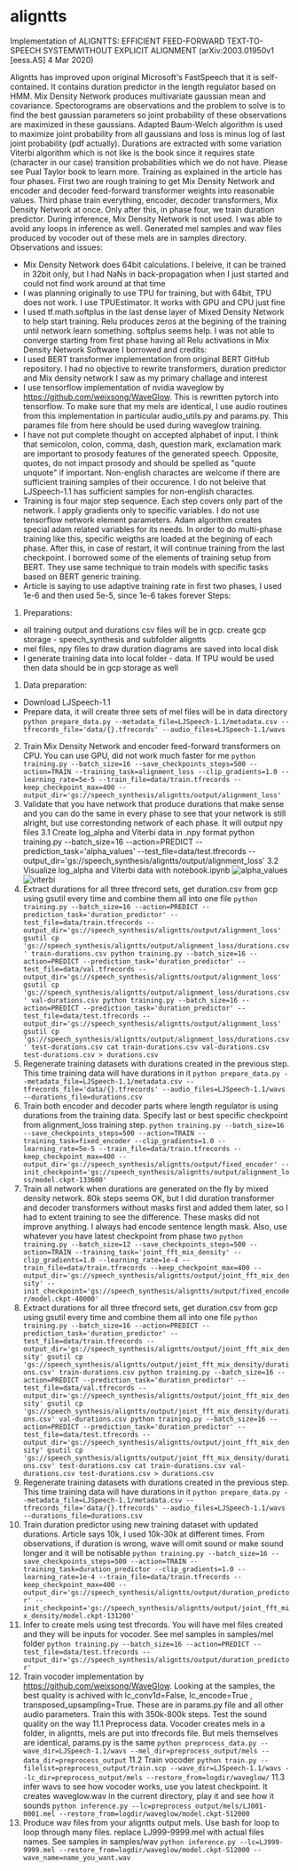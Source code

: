 
# aligntts
Implementation of ALIGNTTS: EFFICIENT FEED-FORWARD TEXT-TO-SPEECH SYSTEMWITHOUT EXPLICIT ALIGNMENT (arXiv:2003.01950v1  [eess.AS]  4 Mar 2020)

Aligntts has improved upon original Microsoft's FastSpeech that it is self-contained. It contains duration predictor in the length regulator based on HMM. Mix Density Network produces multivariate gaussian mean and covariance. Spectorograms are observations and the problem to solve is to find the best gaussian parameters so joint probability of these observations are maximized in these gaussians. Adapted Baum-Welch algorithm is used to maximize joint probability from all gaussians and loss is minus log of last joint probability (pdf actually). Durations are extracted with some variation Viterbi algorithm which is not like is the book since it requires state (character in our case) transition probabilities which we do not have. Please see Pual Taylor book to learn more.
Training as explained in the article has four phases. First two are rough training to get Mix Density Network and encoder and decoder feed-forward transformer weights into reasonable values. Third phase train everything, encoder, decoder transformers, Mix Density Network at once. Only after this, in phase four, we train duration predictor. During inference, Mix Density Network is not used. I was able to avoid any loops in inference as well.
Generated mel samples and wav files produced by vocoder out of these mels are in samples directory.
Observations and issues:
- Mix Density Network does 64bit calculations. I beleive, it can be trained in 32bit only, but I had NaNs in back-propagation when I just started and could not find work around at that time
- I was planning originally to use TPU for training, but with 64bit, TPU does not work. I use TPUEstimator. It works with GPU and CPU just fine
- I used tf.math.softplus in the last dense layer of Mixed Density Network to help start training. Relu produces zeros at the begining of the training until network learn something. softplus seems help. I was not able to converge starting from first phase having all Relu activations in Mix Density Network 
Software I borrowed and credits:
- I used BERT transformer implementation from original BERT GitHub repository. I had no objective to rewrite transformers, duration predictor and Mix density network I saw as my primary challage and interest
- I use tensorflow implementation of nvidia waveglow by https://github.com/weixsong/WaveGlow. This is rewritten pytorch into tensorflow. To make sure that my mels are identical, I use audio routines from this implementation in particular audio_utils.py and params.py. This parames file from here should be used during waveglow training.
- I have not put complete thought on accepted alphabet of input. I think that semicolon, colon, comma, dash, question mark, exclamation mark are important to prosody features of the generated speech. Opposite, quotes, do not impact prosody and should be spelled as "quote unquote" if important. Non-english charactes are welcome if there are sufficient training samples of their occurence. I do not beleive that LJSpeech-1.1 has sufficient samples for non-english charactes.
- Training is four major step sequence. Each step covers only part of the network. I apply gradients only to specific variables. I do not use tensorflow network element parameters. Adam algorithm creates special adam related variables for its needs. In order to do multi-phase training like this, specific weigths are loaded at the begining of each phase. After this, in case of restart, it will continue training from the last checkpoint. I borrowed some of the elements of training setup from BERT. They use same technique to train models with specific tasks based on BERT generic training.
- Article is saying to use adaptive training rate in first two phases, I used 1e-6 and then used 5e-5, since 1e-6 takes forever 
Steps:
1. Preparations:
- all training output and durations csv files will be in gcp. create gcp storage - speech_synthesis and subfolder aligntts
- mel files, npy files to draw duration diagrams are saved into local disk
- I generate training data into local folder - data. If TPU would be used then data should be in gcp storage as well
1. Data preparation:
- Download LJSpeech-1.1
- Prepare data, it will create three sets of mel files will be in data directory
`python prepare_data.py --metadata_file=LJSpeech-1.1/metadata.csv --tfrecords_file='data/{}.tfrecords' --audio_files=LJSpeech-1.1/wavs`
2. Train Mix Density Network and encoder feed-forward transformers on CPU. You can use GPU, did not work much faster for me
`python training.py --batch_size=16 --save_checkpoints_steps=500 --action=TRAIN --training_task=alignment_loss --clip_gradients=1.0 --learning_rate=5e-5 --train_file=data/train.tfrecords --keep_checkpoint_max=400 --output_dir='gs://speech_synthesis/aligntts/output/alignment_loss'`
3. Validate that you have network that produce durations that make sense and you can do the same in every phase to see that your network is still alright, but use correstonding network of each phase. It will output npy files
3.1 Create log_alpha and Viterbi data in .npy format
python training.py --batch_size=16 --action=PREDICT --prediction_task='alpha_values' --test_file=data/test.tfrecords --output_dir='gs://speech_synthesis/aligntts/output/alignment_loss'
3.2 Visualize log_alpha and Viterbi data with notebook.ipynb
![alpha_values](samples/viterbi/joint_probability_alpha.png "alpha values")
![viterbi](samples/viterbi/viterbi.png "viterbi")
3. Extract durations for all three tfrecord sets, get duration.csv from gcp using gsutil every time and combine them all into one file
`python training.py --batch_size=16 --action=PREDICT --prediction_task='duration_predictor' --test_file=data/train.tfrecords --output_dir='gs://speech_synthesis/aligntts/output/alignment_loss'
gsutil cp 'gs://speech_synthesis/aligntts/output/alignment_loss/durations.csv' train-durations.csv
python training.py --batch_size=16 --action=PREDICT --prediction_task='duration_predictor' --test_file=data/val.tfrecords --output_dir='gs://speech_synthesis/aligntts/output/alignment_loss'
gsutil cp 'gs://speech_synthesis/aligntts/output/alignment_loss/durations.csv' val-durations.csv
python training.py --batch_size=16 --action=PREDICT --prediction_task='duration_predictor' --test_file=data/test.tfrecords --output_dir='gs://speech_synthesis/aligntts/output/alignment_loss'
gsutil cp 'gs://speech_synthesis/aligntts/output/alignment_loss/durations.csv' test-durations.csv
cat train-durations.csv val-durations.csv test-durations.csv > durations.csv`
4. Regenerate training datasets with durations created in the previous step. This time training data will have durations in it
`python prepare_data.py --metadata_file=LJSpeech-1.1/metadata.csv --tfrecords_file='data/{}.tfrecords' --audio_files=LJSpeech-1.1/wavs --durations_file=durations.csv`
5. Train both encoder and decoder parts where length regulator is using durations from the training data. Specify last or best specific checkpoint from alignment_loss training step.
`python training.py --batch_size=16 --save_checkpoints_steps=500 --action=TRAIN --training_task=fixed_encoder --clip_gradients=1.0 --learning_rate=5e-5 --train_file=data/train.tfrecords --keep_checkpoint_max=400 --output_dir='gs://speech_synthesis/aligntts/output/fixed_encoder' --init_checkpoint='gs://speech_synthesis/aligntts/output/alignment_loss/model.ckpt-133600'`
6. Train all network when durations are generated on the fly by mixed density network. 80k steps seems OK, but I did duration transformer and decoder transformers without masks first and added them later, so I had to extent training to see the difference. These masks did not improve anything. I always had encode sentence length mask. Also, use whatever you have latest checkpoint from phase two
`python training.py --batch_size=12 --save_checkpoints_steps=500 --action=TRAIN --training_task='joint_fft_mix_density' --clip_gradients=1.0 --learning_rate=1e-4 --train_file=data/train.tfrecords --keep_checkpoint_max=400 --output_dir='gs://speech_synthesis/aligntts/output/joint_fft_mix_density' --init_checkpoint='gs://speech_synthesis/aligntts/output/fixed_encoder/model.ckpt-40000'`
7. Extract durations for all three tfrecord sets, get duration.csv from gcp using gsutil every time and combine them all into one file
`python training.py --batch_size=16 --action=PREDICT --prediction_task='duration_predictor' --test_file=data/train.tfrecords --output_dir='gs://speech_synthesis/aligntts/output/joint_fft_mix_density'
gsutil cp 'gs://speech_synthesis/aligntts/output/joint_fft_mix_density/durations.csv' train-durations.csv
python training.py --batch_size=16 --action=PREDICT --prediction_task='duration_predictor' --test_file=data/val.tfrecords --output_dir='gs://speech_synthesis/aligntts/output/joint_fft_mix_density'
gsutil cp 'gs://speech_synthesis/aligntts/output/joint_fft_mix_density/durations.csv' val-durations.csv
python training.py --batch_size=16 --action=PREDICT --prediction_task='duration_predictor' --test_file=data/test.tfrecords --output_dir='gs://speech_synthesis/aligntts/output/joint_fft_mix_density'
gsutil cp 'gs://speech_synthesis/aligntts/output/joint_fft_mix_density/durations.csv' test-durations.csv
cat train-durations.csv val-durations.csv test-durations.csv > durations.csv`
8. Regenerate training datasets with durations created in the previous step. This time training data will have durations in it
`python prepare_data.py --metadata_file=LJSpeech-1.1/metadata.csv --tfrecords_file='data/{}.tfrecords' --audio_files=LJSpeech-1.1/wavs --durations_file=durations.csv`
9. Train duration predictor using new training dataset with updated durations. Article says 10k, I used 10k-30k at different times. From observations, if duration is wrong, wave will omit sound or make sound longer and it will be notisable
`python training.py --batch_size=16 --save_checkpoints_steps=500 --action=TRAIN --training_task=duration_predictor --clip_gradients=1.0 --learning_rate=1e-4 --train_file=data/train.tfrecords --keep_checkpoint_max=400 --output_dir='gs://speech_synthesis/aligntts/output/duration_predictor' --init_checkpoint='gs://speech_synthesis/aligntts/output/joint_fft_mix_density/model.ckpt-131200'`
10. Infer to create mels using test tfrecords. You will have mel files created and they will be inputs for vocoder. See mel samples in samples/mel folder
`python training.py --batch_size=16 --action=PREDICT --test_file=data/test.tfrecords --output_dir='gs://speech_synthesis/aligntts/output/duration_predictor'`
11. Train vocoder implementation by https://github.com/weixsong/WaveGlow. Looking at the samples, the best quality is achived with lc_conv1d=False, lc_encode=True , transposed_upsampling=True. These are in params.py file and all other audio parameters. Train this with 350k-800k steps. Test the sound quality on the way
11.1 Preprocess data. Vocoder creates mels in a folder, in aligntts, mels are put into tfrecords file. But mels themselves are identical, params.py is the same
`python preprocess_data.py --wave_dir=LJSpeech-1.1/wavs --mel_dir=preprocess_output/mels --data_dir=preprocess_output`
11.2 Train vocoder
`python train.py --filelist=preprocess_output/train.scp --wave_dir=LJSpeech-1.1/wavs --lc_dir=preprocess_output/mels --restore_from=logdir/waveglow/`
11.3 infer wavs to see how vocoder works, use you latest checkpoint. It creates waveglow.wav in the current directory, play it and see how it sounds
`python inference.py --lc=preprocess_output/mels/LJ001-0001.mel --restore_from=logdir/waveglow/model.ckpt-512000`
12. Produce wav files from your aligntts output mels. Use bash for loop to loop through many files. replace LJ999-9999.mel with actual files names. See samples in samples/wav 
`python inference.py --lc=LJ999-9999.mel --restore_from=logdir/waveglow/model.ckpt-512000 --wave_name=name_you_want.wav`
